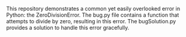 This repository demonstrates a common yet easily overlooked error in Python: the ZeroDivisionError. The bug.py file contains a function that attempts to divide by zero, resulting in this error.  The bugSolution.py provides a solution to handle this error gracefully.